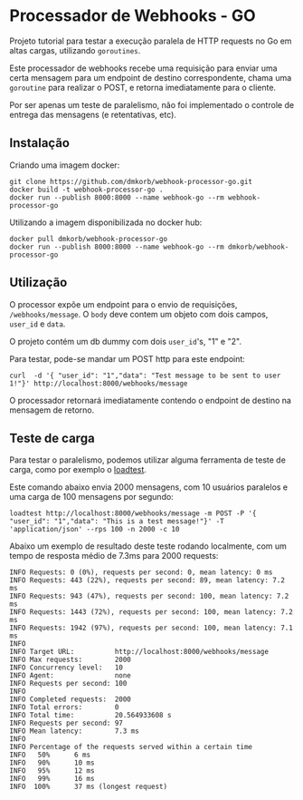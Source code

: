 
# Processador de Webhooks - GO

Projeto tutorial para testar a execução paralela de HTTP requests no Go em altas cargas, utilizando `goroutines`.

Este processador de webhooks recebe uma requisição para enviar uma certa mensagem para um endpoint de destino correspondente, chama uma `goroutine` para realizar o POST, e retorna imediatamente para o cliente.

Por ser apenas um teste de paralelismo, não foi implementado o controle de entrega das mensagens (e retentativas, etc).

## Instalação

Criando uma imagem docker:
`````
git clone https://github.com/dmkorb/webhook-processor-go.git
docker build -t webhook-processor-go .
docker run --publish 8000:8000 --name webhook-go --rm webhook-processor-go
`````

Utilizando a imagem disponibilizada no docker hub:
`````
docker pull dmkorb/webhook-processor-go
docker run --publish 8000:8000 --name webhook-go --rm dmkorb/webhook-processor-go
`````

## Utilização

O processor expõe um endpoint para o envio de requisições, `/webhooks/message`. O `body` deve contem um objeto com dois campos, `user_id` e `data`.

O projeto contém um db dummy com dois `user_id`'s, "1" e "2".

Para testar, pode-se mandar um POST http para este endpoint: 
`````
curl  -d '{ "user_id": "1","data": "Test message to be sent to user 1!"}' http://localhost:8000/webhooks/message
`````
O processador retornará imediatamente contendo o endpoint de destino na mensagem de retorno.

## Teste de carga

Para testar o paralelismo, podemos utilizar alguma ferramenta de teste de carga, como por exemplo o [loadtest](https://www.npmjs.com/package/loadtest).

Este comando abaixo envia 2000 mensagens, com 10 usuários paralelos e uma carga de 100 mensagens por segundo:
```
loadtest http://localhost:8000/webhooks/message -m POST -P '{ "user_id": "1","data": "This is a test message!"}' -T 'application/json' --rps 100 -n 2000 -c 10
```
Abaixo um exemplo de resultado deste teste rodando localmente, com um tempo de resposta médio de 7.3ms para 2000 requests:
```
INFO Requests: 0 (0%), requests per second: 0, mean latency: 0 ms
INFO Requests: 443 (22%), requests per second: 89, mean latency: 7.2 ms
INFO Requests: 943 (47%), requests per second: 100, mean latency: 7.2 ms
INFO Requests: 1443 (72%), requests per second: 100, mean latency: 7.2 ms
INFO Requests: 1942 (97%), requests per second: 100, mean latency: 7.1 ms
INFO 
INFO Target URL:          http://localhost:8000/webhooks/message
INFO Max requests:        2000
INFO Concurrency level:   10
INFO Agent:               none
INFO Requests per second: 100
INFO 
INFO Completed requests:  2000
INFO Total errors:        0
INFO Total time:          20.564933608 s
INFO Requests per second: 97
INFO Mean latency:        7.3 ms
INFO 
INFO Percentage of the requests served within a certain time
INFO   50%      6 ms
INFO   90%      10 ms
INFO   95%      12 ms
INFO   99%      16 ms
INFO  100%      37 ms (longest request)
```
